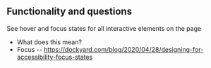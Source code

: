 ## Functionality and questions

See hover and focus states for all interactive elements on the page
- What does this mean? 
- Focus -- https://dockyard.com/blog/2020/04/28/designing-for-accessibility-focus-states 

